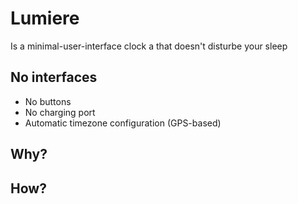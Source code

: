 # Lumiere
Is a minimal-user-interface clock a that doesn't disturbe your sleep    

## No interfaces
- No buttons
- No charging port 
- Automatic timezone configuration (GPS-based)

## Why?

## How?
